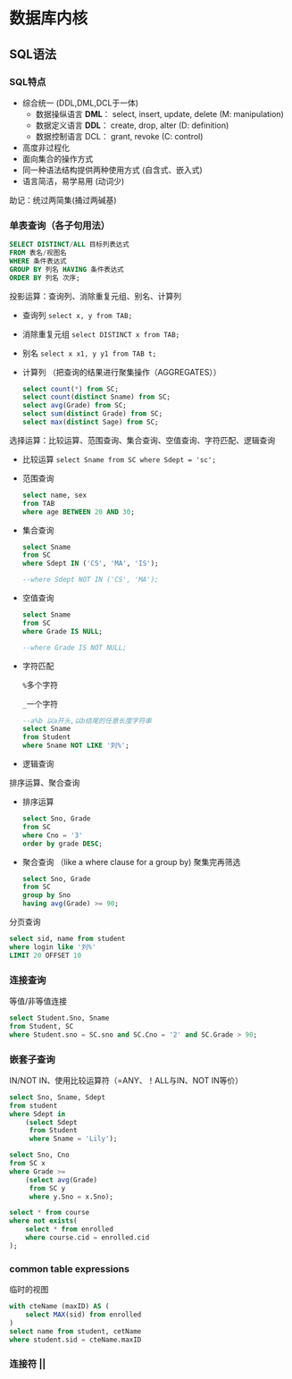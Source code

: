 # 数据库内核

## SQL语法

### SQL特点

- 综合统一 (DDL,DML,DCL于一体)
  - 数据操纵语言 **DML**： select, insert, update, delete (M: manipulation)
  - 数据定义语言 **DDL**： create, drop, alter (D: definition)
  - 数据控制语言 DCL： grant, revoke (C: control)
- 高度非过程化
- 面向集合的操作方式
- 同一种语法结构提供两种使用方式 (自含式、嵌入式)
- 语言简洁，易学易用 (动词少)

助记：统过两简集(捅过两碱基)

### 单表查询（各子句用法）

```sql
SELECT DISTINCT/ALL 目标列表达式
FROM 表名/视图名
WHERE 条件表达式
GROUP BY 列名 HAVING 条件表达式
ORDER BY 列名 次序;
```

投影运算：查询列、消除重复元组、别名、计算列

* 查询列 `select x, y from TAB;`

* 消除重复元组 `select DISTINCT x from TAB;`

* 别名 `select x x1, y y1 from TAB t;`

* 计算列 （把查询的结果进行聚集操作（AGGREGATES））

  ```sql
  select count(*) from SC;
  select count(distinct Sname) from SC;
  select avg(Grade) from SC;
  select sum(distinct Grade) from SC;
  select max(distinct Sage) from SC;
  ```

  

选择运算：比较运算、范围查询、集合查询、空值查询、字符匹配、逻辑查询

* 比较运算 `select Sname from SC where Sdept = 'sc';`

* 范围查询 

  ```sql
  select name, sex
  from TAB
  where age BETWEEN 20 AND 30;
  ```

* 集合查询

  ```sql
  select Sname
  from SC
  where Sdept IN ('CS', 'MA', 'IS');
  
  --where Sdept NOT IN ('CS', 'MA');
  ```

* 空值查询

  ```sql
  select Sname 
  from SC
  where Grade IS NULL;
  
  --where Grade IS NOT NULL;
  ```

* 字符匹配

  `%`多个字符

  `_`一个字符

  ```sql
  --a%b 以a开头,以b结尾的任意长度字符串
  select Sname
  from Student
  where Sname NOT LIKE '刘%';
  ```

* 逻辑查询

排序运算、聚合查询

* 排序运算

  ```sql
  select Sno, Grade
  from SC
  where Cno = '3'
  order by grade DESC;
  ```

* 聚合查询 （like a where clause for a group by) 聚集完再筛选

  ```sql
  select Sno, Grade
  from SC
  group by Sno
  having avg(Grade) >= 90;
  ```


分页查询

```sql
select sid, name from student
where login like '刘%'
LIMIT 20 OFFSET 10
```



### 连接查询

等值/非等值连接

```sql
select Student.Sno, Sname
from Student, SC
where Student.sno = SC.sno and SC.Cno = '2' and SC.Grade > 90;
```



### 嵌套子查询

IN/NOT IN、使用比较运算符（=ANY、！ALL与IN、NOT IN等价）

```sql
select Sno, Sname, Sdept
from student
where Sdept in
	(select Sdept
     from Student
     where Sname = 'Lily');
```

```sql
select Sno, Cno
from SC x
where Grade >= 
	(select avg(Grade)
     from SC y
     where y.Sno = x.Sno);
```

```sql
select * from course
where not exists(
	select * from enrolled
    where course.cid = enrolled.cid
);
```

 ### common table expressions

临时的视图

```sql
with cteName (maxID) AS (
	select MAX(sid) from enrolled
)
select name from student, cetName
where student.sid = cteName.maxID
```

### 连接符 ||

